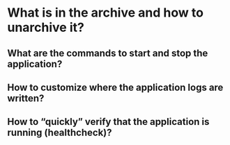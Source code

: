# What is in the archive and how to unarchive it?
## What are the commands to start and stop the application?
## How to customize where the application logs are written?
## How to “quickly” verify that the application is running (healthcheck)?